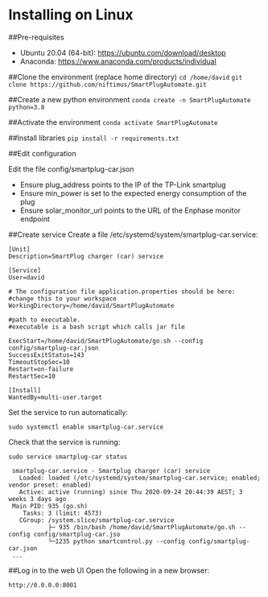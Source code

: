 # Installing on Linux

##Pre-requisites
- Ubuntu 20.04 (64-bit): https://ubuntu.com/download/desktop
- Anaconda: https://www.anaconda.com/products/individual

##Clone the environment (replace home directory)
`cd /home/david`
`git clone https://github.com/niftimus/SmartPlugAutomate.git`

##Create a new python environment
`conda create -n SmartPlugAutomate python=3.8`

##Activate the environment
`conda activate SmartPlugAutomate`

##Install libraries
`pip install -r requirements.txt`

##Edit configuration

Edit the file config/smartplug-car.json
- Ensure plug_address points to the IP of the TP-Link smartplug
- Ensure min_power is set to the expected energy consumption of the plug
- Ensure solar_monitor_url points to the URL of the Enphase monitor endpoint

##Create service
Create a file /etc/systemd/system/smartplug-car.service:
```
[Unit]
Description=SmartPlug charger (car) service

[Service]
User=david

# The configuration file application.properties should be here:
#change this to your workspace
WorkingDirectory=/home/david/SmartPlugAutomate

#path to executable. 
#executable is a bash script which calls jar file

ExecStart=/home/david/SmartPlugAutomate/go.sh --config config/smartplug-car.json
SuccessExitStatus=143
TimeoutStopSec=10
Restart=on-failure
RestartSec=10

[Install]
WantedBy=multi-user.target
```

Set the service to run automatically:

`sudo systemctl enable smartplug-car.service`

Check that the service is running:

`sudo service smartplug-car status`

```
 smartplug-car.service - Smartplug charger (car) service
   Loaded: loaded (/etc/systemd/system/smartplug-car.service; enabled; vendor preset: enabled)
   Active: active (running) since Thu 2020-09-24 20:44:39 AEST; 3 weeks 3 days ago
 Main PID: 935 (go.sh)
    Tasks: 3 (limit: 4573)
   CGroup: /system.slice/smartplug-car.service
           ├─ 935 /bin/bash /home/david/SmartPlugAutomate/go.sh --config config/smartplug-car.jso
           └─1235 python smartcontrol.py --config config/smartplug-car.json
 ...
```

##Log in to the web UI
Open the following in a new browser:

`http://0.0.0.0:8001`